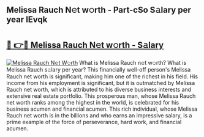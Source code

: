 ## Melissa Rauch N𝚎t w𝚘rth - Part-cSo S𝚊lary per year IEvqk

# <h2><a href="http://gc1xoif.nevu.top/?p=Melissa+Rauch">🔗 👉🔴 Melissa Rauch N𝚎t w𝚘rth - S𝚊lary</a></h2>

[![Melissa Rauch N𝚎t W𝚘rth](https://i.imgur.com/Oavwk0R.jpeg)](http://gc1xoif.nevu.top/?p=Melissa+Rauch)
What is Melissa Rauch n𝚎t w𝚘rth? What is Melissa Rauch s𝚊lary per year?
This financially well-off person's Melissa Rauch net worth is significant, making him one of the richest in his field. His income from his employment is significant, but it is outmatched by Melissa Rauch net worth, which is attributed to his diverse business interests and extensive real estate portfolio. This prosperous man, whose Melissa Rauch net worth ranks among the highest in the world, is celebrated for his business acumen and financial acumen. This rich individual, whose Melissa Rauch net worth is in the billions and who earns an impressive salary, is a prime example of the force of perseverance, hard work, and financial acumen.
